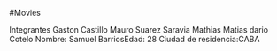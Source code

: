 #Movies

Integrantes
Gaston Castillo
Mauro Suarez
Saravia Mathias
Matias dario Cotelo
 Nombre: Samuel BarriosEdad: 28 Ciudad de residencia:CABA
